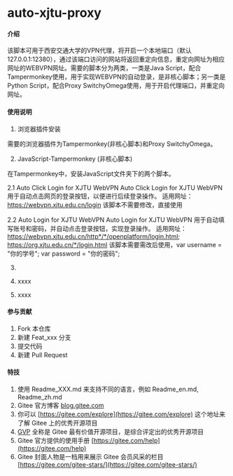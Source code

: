 # auto-xjtu-proxy

#### 介绍
该脚本可用于西安交通大学的VPN代理，将开启一个本地端口（默认127.0.0.1:12380），通过该端口访问的网站将返回重定向信息，重定向网址为相应网址的WEBVPN网址。需要的脚本分为两类，一类是Java Script，配合Tampermonkey使用，用于实现WEBVPN的自动登录，是非核心脚本；另一类是Python Script，配合Proxy SwitchyOmega使用，用于开启代理端口，并重定向网址。

#### 使用说明

1.  浏览器插件安装

需要的浏览器插件为Tampermonkey(非核心脚本)和Proxy SwitchyOmega。

2. JavaScript-Tampermonkey (非核心脚本)

在Tampermonkey中，安装JavaScript文件夹下的两个脚本。

2.1 Auto Click Login for XJTU WebVPN
Auto Click Login for XJTU WebVPN 用于自动点击网页的登录按钮，以便进行后续登录操作。
适用网址：https://webvpn.xjtu.edu.cn/login
该脚本不需要修改，直接使用

2.2 Auto Login for XJTU WebVPN
Auto Login for XJTU WebVPN 用于自动填写账号和密码，并自动点击登录按钮，实现登录操作。
适用网址：https://webvpn.xjtu.edu.cn/http*/*/openplatform/login.html; https://org.xjtu.edu.cn/*/login.html
该脚本需要需改后使用，var username = "你的学号"; var password = "你的密码";

3.





2.  xxxx
3.  xxxx

#### 参与贡献

1.  Fork 本仓库
2.  新建 Feat_xxx 分支
3.  提交代码
4.  新建 Pull Request


#### 特技

1.  使用 Readme\_XXX.md 来支持不同的语言，例如 Readme\_en.md, Readme\_zh.md
2.  Gitee 官方博客 [blog.gitee.com](https://blog.gitee.com)
3.  你可以 [https://gitee.com/explore](https://gitee.com/explore) 这个地址来了解 Gitee 上的优秀开源项目
4.  [GVP](https://gitee.com/gvp) 全称是 Gitee 最有价值开源项目，是综合评定出的优秀开源项目
5.  Gitee 官方提供的使用手册 [https://gitee.com/help](https://gitee.com/help)
6.  Gitee 封面人物是一档用来展示 Gitee 会员风采的栏目 [https://gitee.com/gitee-stars/](https://gitee.com/gitee-stars/)
